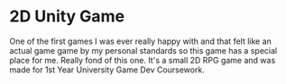 # 2D Unity Game

One of the first games I was ever really happy with and that felt like an actual game game by my personal standards so this game has a special place for me. Really fond of this one. It's a small 2D RPG game and was made for 1st Year University Game Dev Coursework.
